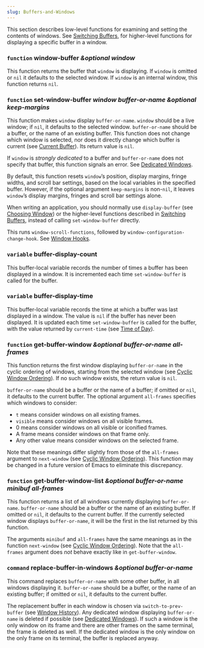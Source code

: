 ```yaml
---
slug: Buffers-and-Windows
---
```


This section describes low-level functions for examining and setting the contents of windows. See [Switching Buffers](Switching-Buffers), for higher-level functions for displaying a specific buffer in a window.

### <span className="tag function">`function`</span> **window-buffer** *\&optional window*

This function returns the buffer that `window` is displaying. If `window` is omitted or `nil` it defaults to the selected window. If `window` is an internal window, this function returns `nil`.

### <span className="tag function">`function`</span> **set-window-buffer** *window buffer-or-name \&optional keep-margins*

This function makes `window` display `buffer-or-name`. `window` should be a live window; if `nil`, it defaults to the selected window. `buffer-or-name` should be a buffer, or the name of an existing buffer. This function does not change which window is selected, nor does it directly change which buffer is current (see [Current Buffer](Current-Buffer)). Its return value is `nil`.

If `window` is *strongly dedicated* to a buffer and `buffer-or-name` does not specify that buffer, this function signals an error. See [Dedicated Windows](Dedicated-Windows).

By default, this function resets `window`’s position, display margins, fringe widths, and scroll bar settings, based on the local variables in the specified buffer. However, if the optional argument `keep-margins` is non-`nil`, it leaves `window`’s display margins, fringes and scroll bar settings alone.

When writing an application, you should normally use `display-buffer` (see [Choosing Window](Choosing-Window)) or the higher-level functions described in [Switching Buffers](Switching-Buffers), instead of calling `set-window-buffer` directly.

This runs `window-scroll-functions`, followed by `window-configuration-change-hook`. See [Window Hooks](Window-Hooks).

### <span className="tag variable">`variable`</span> **buffer-display-count**

This buffer-local variable records the number of times a buffer has been displayed in a window. It is incremented each time `set-window-buffer` is called for the buffer.

### <span className="tag variable">`variable`</span> **buffer-display-time**

This buffer-local variable records the time at which a buffer was last displayed in a window. The value is `nil` if the buffer has never been displayed. It is updated each time `set-window-buffer` is called for the buffer, with the value returned by `current-time` (see [Time of Day](Time-of-Day)).

### <span className="tag function">`function`</span> **get-buffer-window** *\&optional buffer-or-name all-frames*

This function returns the first window displaying `buffer-or-name` in the cyclic ordering of windows, starting from the selected window (see [Cyclic Window Ordering](Cyclic-Window-Ordering)). If no such window exists, the return value is `nil`.

`buffer-or-name` should be a buffer or the name of a buffer; if omitted or `nil`, it defaults to the current buffer. The optional argument `all-frames` specifies which windows to consider:

*   `t` means consider windows on all existing frames.
*   `visible` means consider windows on all visible frames.
*   0 means consider windows on all visible or iconified frames.
*   A frame means consider windows on that frame only.
*   Any other value means consider windows on the selected frame.

Note that these meanings differ slightly from those of the `all-frames` argument to `next-window` (see [Cyclic Window Ordering](Cyclic-Window-Ordering)). This function may be changed in a future version of Emacs to eliminate this discrepancy.

### <span className="tag function">`function`</span> **get-buffer-window-list** *\&optional buffer-or-name minibuf all-frames*

This function returns a list of all windows currently displaying `buffer-or-name`. `buffer-or-name` should be a buffer or the name of an existing buffer. If omitted or `nil`, it defaults to the current buffer. If the currently selected window displays `buffer-or-name`, it will be the first in the list returned by this function.

The arguments `minibuf` and `all-frames` have the same meanings as in the function `next-window` (see [Cyclic Window Ordering](Cyclic-Window-Ordering)). Note that the `all-frames` argument does *not* behave exactly like in `get-buffer-window`.

### <span className="tag command">`command`</span> **replace-buffer-in-windows** *\&optional buffer-or-name*

This command replaces `buffer-or-name` with some other buffer, in all windows displaying it. `buffer-or-name` should be a buffer, or the name of an existing buffer; if omitted or `nil`, it defaults to the current buffer.

The replacement buffer in each window is chosen via `switch-to-prev-buffer` (see [Window History](Window-History)). Any dedicated window displaying `buffer-or-name` is deleted if possible (see [Dedicated Windows](Dedicated-Windows)). If such a window is the only window on its frame and there are other frames on the same terminal, the frame is deleted as well. If the dedicated window is the only window on the only frame on its terminal, the buffer is replaced anyway.
